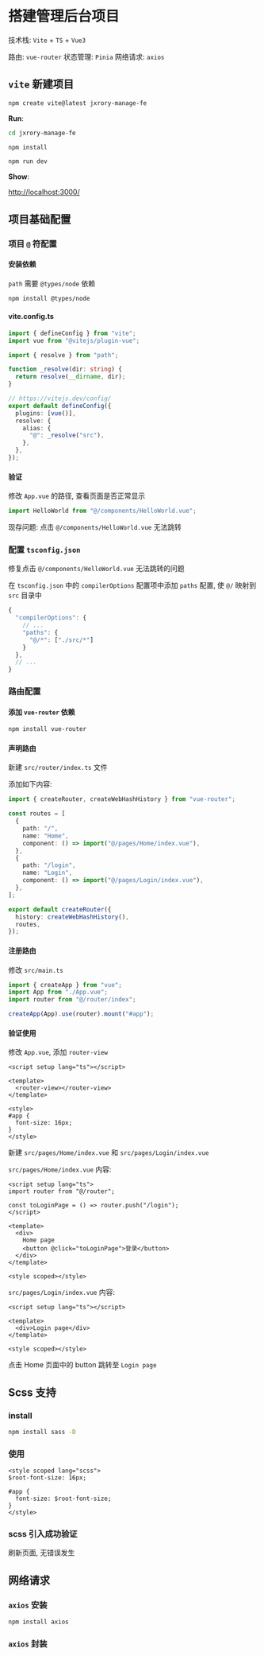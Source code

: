 # 搭建管理后台项目

技术栈: `Vite` + `TS` + `Vue3`

路由: `vue-router`
状态管理: `Pinia`
网络请求: `axios`

## `vite` 新建项目

```bash
npm create vite@latest jxrory-manage-fe
```

**Run**:

```bash
cd jxrory-manage-fe

npm install

npm run dev
```

**Show**:

[http://localhost:3000/](http://localhost:3000/)

## 项目基础配置

### 项目 `@` 符配置

#### 安装依赖

`path` 需要 `@types/node` 依赖

```bash
npm install @types/node
```

#### vite.config.ts

```ts
import { defineConfig } from "vite";
import vue from "@vitejs/plugin-vue";

import { resolve } from "path";

function _resolve(dir: string) {
  return resolve(__dirname, dir);
}

// https://vitejs.dev/config/
export default defineConfig({
  plugins: [vue()],
  resolve: {
    alias: {
      "@": _resolve("src"),
    },
  },
});
```

#### 验证

修改 `App.vue` 的路径, 查看页面是否正常显示

```ts
import HelloWorld from "@/components/HelloWorld.vue";
```

现存问题: 点击 `@/components/HelloWorld.vue` 无法跳转

### 配置 `tsconfig.json`

修复点击 `@/components/HelloWorld.vue` 无法跳转的问题

在 `tsconfig.json` 中的 `compilerOptions` 配置项中添加 `paths` 配置, 使 `@/` 映射到 `src` 目录中

```ts
{
  "compilerOptions": {
    // ...
    "paths": {
      "@/*": ["./src/*"]
    }
  },
  // ...
}
```

### 路由配置

#### 添加 `vue-router` 依赖

```bash
npm install vue-router
```

#### 声明路由

新建 `src/router/index.ts` 文件

添加如下内容:

```ts
import { createRouter, createWebHashHistory } from "vue-router";

const routes = [
  {
    path: "/",
    name: "Home",
    component: () => import("@/pages/Home/index.vue"),
  },
  {
    path: "/login",
    name: "Login",
    component: () => import("@/pages/Login/index.vue"),
  },
];

export default createRouter({
  history: createWebHashHistory(),
  routes,
});
```

#### 注册路由

修改 `src/main.ts`

```ts
import { createApp } from "vue";
import App from "./App.vue";
import router from "@/router/index";

createApp(App).use(router).mount("#app");
```

#### 验证使用

修改 `App.vue`, 添加 `router-view`

```vue
<script setup lang="ts"></script>

<template>
  <router-view></router-view>
</template>

<style>
#app {
  font-size: 16px;
}
</style>
```

新建 `src/pages/Home/index.vue` 和 `src/pages/Login/index.vue`

`src/pages/Home/index.vue` 内容:

```vue
<script setup lang="ts">
import router from "@/router";

const toLoginPage = () => router.push("/login");
</script>

<template>
  <div>
    Home page
    <button @click="toLoginPage">登录</button>
  </div>
</template>

<style scoped></style>
```

`src/pages/Login/index.vue` 内容:

```vue
<script setup lang="ts"></script>

<template>
  <div>Login page</div>
</template>

<style scoped></style>
```

点击 Home 页面中的 button 跳转至 `Login page`

## Scss 支持

### install

```bash
npm install sass -D
```

### 使用

```vue
<style scoped lang="scss">
$root-font-size: 16px;

#app {
  font-size: $root-font-size;
}
</style>
```

### scss 引入成功验证

刷新页面, 无错误发生

## 网络请求

### `axios` 安装

```bash
npm install axios
```

### `axios` 封装

